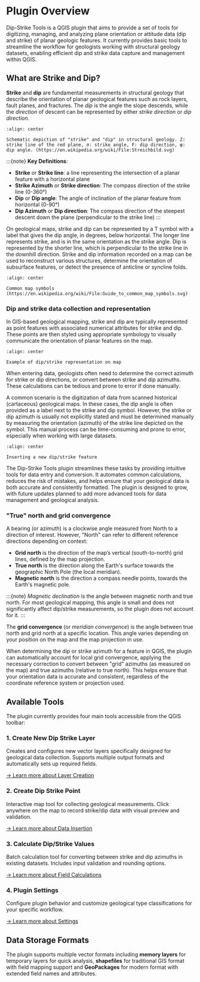 # Plugin Overview

Dip-Strike Tools is a QGIS plugin that aims to provide a set of tools for digitizing, managing, and analyzing plane orientation or attitude data (dip and strike) of planar geologic features. It currently provides basic tools to streamline the workflow for geologists working with structural geology datasets, enabling efficient dip and strike data capture and management within QGIS.

## What are Strike and Dip?

**Strike** and **dip** are fundamental measurements in structural geology that describe the orientation of planar geological features such as rock layers, fault planes, and fractures. The *dip* is the angle the slope descends, while the *direction* of descent can be represented by either *strike direction* or *dip direction*.

```{figure} https://upload.wikimedia.org/wikipedia/commons/8/80/Streichbild.svg
:align: center

Schematic depiction of "strike" and "dip" in structural geology. Z: strike line of the red plane, σ: strike angle, F: dip direction, φ: dip angle. (https://en.wikipedia.org/wiki/File:Streichbild.svg)

```

:::{note}
**Key Definitions**:

- **Strike** or **Strike line**: a line representing the intersection of a planar feature with a horizontal plane
- **Strike Azimuth** or **Strike direction**: The compass direction of the strike line (0-360°)
- **Dip** or **Dip angle**: The angle of inclination of the planar feature from horizontal (0-90°)
- **Dip Azimuth** or **Dip direction**: The compass direction of the steepest descent down the plane (perpendicular to the strike line)
:::

On geological maps, strike and dip can be represented by a T symbol with a label that gives the dip angle, in degrees, below horizontal. The longer line represents strike, and is in the same orientation as the strike angle. Dip is represented by the shorter line, which is perpendicular to the strike line in the downhill direction. Strike and dip information recorded on a map can be used to reconstruct various structures, determine the orientation of subsurface features, or detect the presence of anticline or syncline folds.

```{figure} https://upload.wikimedia.org/wikipedia/commons/5/5a/Guide_to_common_map_symbols.svg
:align: center

Common map symbols (https://en.wikipedia.org/wiki/File:Guide_to_common_map_symbols.svg)

```

### Dip and strike data collection and representation

In GIS-based geological mapping, strike and dip are typically represented as point features with associated numerical attributes for strike and dip. These points are then styled using appropriate symbology to visually communicate the orientation of planar features on the map.

```{figure} ../static/map_example.png
:align: center

Example of dip/strike representation on map
```

When entering data, geologists often need to determine the correct azimuth for strike or dip directions, or convert between strike and dip azimuths. These calculations can be tedious and prone to error if done manually.

A common scenario is the digitization of data from scanned historical (cartaceous) geological maps. In these cases, the dip angle is often provided as a label next to the strike and dip symbol. However, the strike or dip azimuth is usually not explicitly stated and must be determined manually by measuring the orientation (azimuth) of the strike line depicted on the symbol. This manual process can be time-consuming and prone to error, especially when working with large datasets.

```{figure} ../static/insert_point.png
:align: center

Inserting a new dip/strike feature
```

The Dip-Strike Tools plugin streamlines these tasks by providing intuitive tools for data entry and conversion. It automates common calculations, reduces the risk of mistakes, and helps ensure that your geological data is both accurate and consistently formatted. The plugin is designed to grow, with future updates planned to add more advanced tools for data management and geological analysis.

### "True" north and grid convergence

A bearing (or azimuth) is a clockwise angle measured from North to a direction of interest. However, "North" can refer to different reference directions depending on context:

- **Grid north** is the direction of the map’s vertical (south-to-north) grid lines, defined by the map projection.
- **True north** is the direction along the Earth's surface towards the geographic North Pole (the local meridian).
- **Magnetic north** is the direction a compass needle points, towards the Earth's magnetic pole.

:::{note}
*Magnetic declination* is the angle between magnetic north and true north. For most geological mapping, this angle is small and does not significantly affect dip/strike measurements, so the plugin does not account for it.
:::

The **grid convergence** (or *meridian convergence*) is the angle between true north and grid north at a specific location. This angle varies depending on your position on the map and the map projection in use.

When determining the dip or strike azimuth for a feature in QGIS, the plugin can automatically account for local grid convergence, applying the necessary correction to convert between "grid" azimuths (as measured on the map) and true azimuths (relative to true north). This helps ensure that your orientation data is accurate and consistent, regardless of the coordinate reference system or projection used.

## Available Tools

The plugin currently provides four main tools accessible from the QGIS toolbar:

### 1. Create New Dip Strike Layer

Creates and configures new vector layers specifically designed for geological data collection. Supports multiple output formats and automatically sets up required fields.

[→ Learn more about Layer Creation](layer-creation.md)

### 2. Create Dip Strike Point

Interactive map tool for collecting geological measurements. Click anywhere on the map to record strike/dip data with visual preview and validation.

[→ Learn more about Data Insertion](data-insertion.md)

### 3. Calculate Dip/Strike Values

Batch calculation tool for converting between strike and dip azimuths in existing datasets. Includes input validation and rounding options.

[→ Learn more about Field Calculations](calculate-values.md)

### 4. Plugin Settings

Configure plugin behavior and customize geological type classifications for your specific workflow.

[→ Learn more about Settings](settings.md)

## Data Storage Formats

The plugin supports multiple vector formats including **memory layers** for temporary layers for quick analysis, **shapefiles** for traditional GIS format with field mapping support and **GeoPackages** for modern format with extended field names and attributes.
